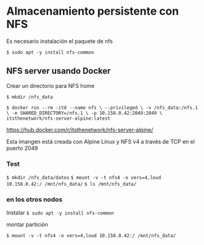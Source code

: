 # Almacenamiento persistente con NFS 

Es necesario instalación el paquete de nfs

`$ sudo apt -y install nfs-common`

## NFS server usando Docker

Crear un directorio para NFS home

`$ mkdir /nfs_data`

`$ docker run --rm -itd --name nfs \
  --privileged \
  -v /nfs_data:/nfs.1 \
  -e SHARED_DIRECTORY=/nfs.1 \
  -p 10.158.0.42:2049:2049 \
  itsthenetwork/nfs-server-alpine:latest`

https://hub.docker.com/r/itsthenetwork/nfs-server-alpine/

Esta imangen está creada con Alpine Linux y NFS v4 a través de TCP en el puerto 2049


### Test

`$ mkdir /nfs_data/datos`
`$ mount -v -t nfs4 -o vers=4,loud 10.158.0.42:/ /mnt/nfs_data/`
`$ ls /mnt/nfs_data/`

### en los otros nodos

Instalar 
`$ sudo apt -y install nfs-common`

montar partición

`$ mount -v -t nfs4 -o vers=4,loud 10.158.0.42:/ /mnt/nfs_data/`

